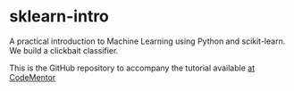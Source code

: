 # sklearn-intro
A practical introduction to Machine Learning using Python and scikit-learn. We build a clickbait classifier.

This is the GitHub repository to accompany the tutorial available [at CodeMentor](...)
